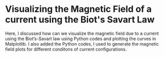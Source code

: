 # Visualizing the Magnetic Field of a current using the Biot's Savart Law # 

Here, I discussed how can we visualize the magnetic field due to a current using the Biot’s-Savart law using Python codes and plotting the curves in Matplotlib. I also added the Python codes, I used to generate the magnetic field plots for different conditons of current configurations.
